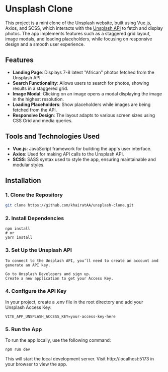 # Unsplash Clone

This project is a mini clone of the Unsplash website, built using Vue.js, Axios, and SCSS, which interacts with the [Unsplash API](https://unsplash.com/developers) to fetch and display photos. The app implements features such as a staggered grid layout, image modals, and loading placeholders, while focusing on responsive design and a smooth user experience.

## Features

- **Landing Page**: Displays 7-8 latest "African" photos fetched from the Unsplash API.
- **Search Functionality**: Allows users to search for photos, showing results in a staggered grid.
- **Image Modal**: Clicking on an image opens a modal displaying the image in the highest resolution.
- **Loading Placeholders**: Show placeholders while images are being fetched from the API.
- **Responsive Design**: The layout adapts to various screen sizes using CSS Grid and media queries.

## Tools and Technologies Used

- **Vue.js**: JavaScript framework for building the app's user interface.
- **Axios**: Used for making API calls to the Unsplash API.
- **SCSS**: SASS syntax used to style the app, ensuring maintainable and modular styles.

## Installation

### 1. Clone the Repository

```bash
git clone https://github.com/khairatAA/unsplash-clone.git
```

### 2. Install Dependencies

```cd unsplash-clone
npm install
# or
yarn install
```

### 3. Set Up the Unsplash API

```
To connect to the Unsplash API, you’ll need to create an account and generate an API key.

Go to Unsplash Developers and sign up.
Create a new application to get your Access Key.
```

### 4. Configure the API Key

In your project, create a .env file in the root directory and add your Unsplash Access Key:

```
VITE_APP_UNSPLASH_ACCESS_KEY=your-access-key-here
```

### 5. Run the App

To run the app locally, use the following command:

```
npm run dev
```

This will start the local development server. Visit http://localhost:5173 in your browser to view the app.
